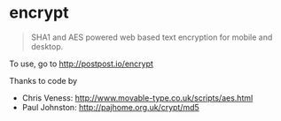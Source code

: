 encrypt
=======

> SHA1 and AES powered web based text encryption for mobile and desktop.

To use, go to http://postpost.io/encrypt

Thanks to code by

- Chris Veness: http://www.movable-type.co.uk/scripts/aes.html
- Paul Johnston: http://pajhome.org.uk/crypt/md5


